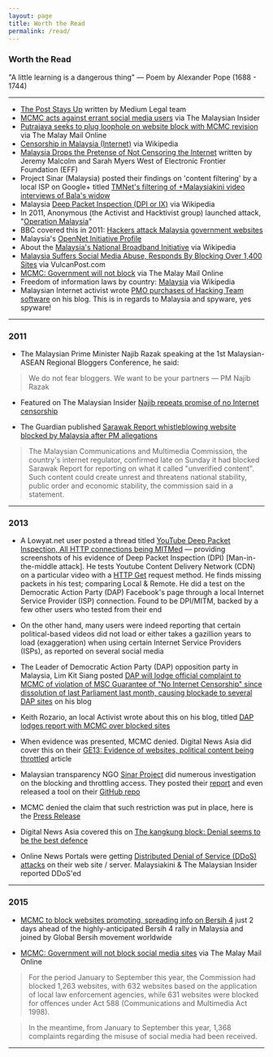 ```yaml
---
layout: page
title: Worth the Read 
permalink: /read/
---
```


### Worth the Read

"A little learning is a dangerous thing" &mdash; Poem by Alexander Pope (1688 - 1744) 


- - -


- <a href="https://medium.com/medium-legal/the-post-stays-up-d222e34cb7e7" target="_blank">The Post Stays Up</a> written by Medium Legal team
- <a href="http://www.themalaysianinsider.com/malaysia/article/mcmc-acts-against-errant-social-media-users" target="_blank">MCMC acts against errant social media users</a> via The Malaysian Insider
- <a href="http://www.themalaymailonline.com/malaysia/article/putrajaya-seeks-to-plug-loophole-on-website-block-with-mcmc-revision" target="_blank">Putrajaya seeks to plug loophole on website block with MCMC revision</a> via The Malay Mail Online
- <a href="https://en.wikipedia.org/wiki/Censorship_in_Malaysia#Internet" target="_blank">Censorship in Malaysia (Internet)</a> via Wikipedia 
- <a href="https://www.eff.org/deeplinks/2015/07/malaysia-drops-pretense-not-censoring-internet" target="_blank">Malaysia Drops the Pretense of Not Censoring the Internet</a> written by Jeremy Malcolm and Sarah Myers West of Electronic Frontier Foundation (EFF)
- Project Sinar (Malaysia) posted their findings on 'content filtering' by a local ISP on Google+ titled <a href="https://plus.google.com/+SinarProjectOrg/posts/ak6opfbDxwa" target="_blank">TMNet's filtering of +Malaysiakini video interviews of Bala's widow</a>
- Malaysia <a href="https://en.wikipedia.org/wiki/Deep_packet_inspection#Malaysia" target="_blank">Deep Packet Inspection (DPI or IX)</a> via Wikipedia
- In 2011, Anonymous (the Activist and Hacktivist group) launched attack, "<a href="https://en.wikipedia.org/wiki/Timeline_of_events_associated_with_Anonymous#Operation_Malaysia" target="_blank">Operation Malaysia</a>"
- BBC covered this in 2011: <a href="http://www.bbc.com/news/world-asia-pacific-13788817" target="_blank">Hackers attack Malaysia government websites</a>
- Malaysia's <a href="https://opennet.net/research/profiles/malaysia" target="_blank">OpenNet Initiative Profile</a> 
- About the <a href="https://en.wikipedia.org/wiki/National_Broadband_Initiative_(Malaysia)" target="_blank">Malaysia's National Broadband Initiative</a> via Wikipedia
- <a href="https://vulcanpost.com/54301/malaysia-1400-websites-blocked/" target="_blank">Malaysia Suffers Social Media Abuse, Responds By Blocking Over 1,400 Sites</a> via VulcanPost.com
- <a href="http://www.themalaymailonline.com/malaysia/article/mcmc-government-will-not-block-social-media-sites" target="_blank">MCMC: Government will not block</a> via The Malay Mail Online
- Freedom of information laws by country: <a href="https://en.wikipedia.org/wiki/Freedom_of_information_laws_by_country#Malaysia" target="_blank">Malaysia</a> via Wikipedia 
- Malaysian Internet activist wrote <a href="https://www.keithrozario.com/2016/01/no-the-prime-minister-doesnt-need-spyware.html" target="_blank">PMO purchases of Hacking Team software</a> on his blog. This is in regards to Malaysia and spyware, yes spyware!


- - -


### 2011  

- The Malaysian Prime Minister Najib Razak speaking at the 1st Malaysian-ASEAN Regional Bloggers Conference, he said: 

> We do not fear bloggers. We want to be your partners &mdash; PM Najib Razak

- Featured on The Malaysian Insider <a href="http://www.themalaysianinsider.com/malaysia/article/najib-repeats-promise-of-no-internet-censorship/" target="_blank">Najib repeats promise of no Internet censorship</a> 

- The Guardian published <a href="http://www.theguardian.com/world/2015/jul/20/sarawak-report-whistleblowing-website-blocked-by-malaysia-over-pm-allegations" target="_blank">Sarawak Report whistleblowing website blocked by Malaysia after PM allegations</a> 

> The Malaysian Communications and Multimedia Commission, the country's internet regulator, confirmed late on Sunday it had blocked Sarawak Report for reporting on what it called "unverified content".
> Such content could create unrest and threatens national stability, public order and economic stability, the commission said in a statement.


- - -


### 2013

- A Lowyat.net user posted a thread titled <a href="https://forum.lowyat.net/topic/2794929" target="_blank">YouTube Deep Packet Inspection, All HTTP connections being MITMed</a> &mdash; providing screenshots of his evidence of Deep Packet Inspection (DPI) [Man-in-the-middle attack]. He tests Youtube Content Delivery Network (CDN) on a particular video with a <a href="https://www.w3.org/Protocols/rfc2616/rfc2616-sec9.html" target="_blank">HTTP Get</a> request method. He finds missing packets in his test; comparing Local &amp; Remote. He did a test on the Democratic Action Party (DAP) Facebook's page through a local Internet Service Provider (ISP) connection. Found to be DPI/MITM, backed by a few other users who tested from their end

- On the other hand, many users were indeed reporting that certain political-based videos did not load or either takes a gazillion years to load (exaggeration) when using certain Internet Service Providers (ISPs), as reported on several social media

- The Leader of Democratic Action Party (DAP) opposition party in Malaysia, Lim Kit Siang posted <a href="http://blog.limkitsiang.com/2013/05/18/dap-will-lodge-official-complaint-to-mcmc-of-violation-of-msc-guarantee-of-no-internet-censorship-since-dissolution-of-last-parliament-last-month-causing-blockade-to-several-dap-sit/" target="_blank">DAP will lodge official complaint to MCMC of violation of MSC Guarantee of "No Internet Censorship" since dissolution of last Parliament last month, causing blockade to several DAP sites</a> on his blog

- Keith Rozario, an local Activist wrote about this on his blog, titled <a href="https://www.keithrozario.com/2013/05/dap-blocked-sites-tm-bluecoat-packetshaper-arbor-network.html" target="_blank">DAP lodges report with MCMC over blocked sites</a>

- When evidence was presented, MCMC denied. Digital News Asia did cover this on their <a href="https://www.digitalnewsasia.com/digital-economy/ge13-evidence-of-websites-political-content-being-throttled" target="_blank">GE13: Evidence of websites, political content being throttled</a> article

- Malaysian transparency NGO <a href="http://sinarproject.org/en" target="_blank">Sinar Project</a> did numerous investigation on the blocking and throttling access. They posted their <a href="https://plus.google.com/+SinarProjectOrg/posts/ak6opfbDxwa" target="_blank">report</a> and even released a tool on their <a href="https://github.com/Sinar/censortests" target="_blank">GitHub repo</a>

- MCMC denied the claim that such restriction was put in place, here is the <a href="https://www.digitalnewsasia.com/sites/default/files/files_upload/140116%20MCMC%20Statement.pdf" target="_blank">Press Release</a>

- Digital News Asia covered this on <a href="https://www.digitalnewsasia.com/insights/the-kangkung-block-denial-seems-to-be-the-best-defence" target="_blank">The kangkung block: Denial seems to be the best defence</a>

- Online News Portals were getting <a href="https://en.wikipedia.org/wiki/Denial-of-service_attack" target="_blank">Distributed Denial of Service (DDoS) attacks</a> on their web site / server. Malaysiakini &amp; The Malaysian Insider reported DDoS'ed 

- - -


### 2015

- <a href="http://www.themalaymailonline.com/malaysia/article/mcmc-to-block-websites-promoting-spreading-info-on-bersih-4" target="_blank">MCMC to block websites promoting, spreading info on Bersih 4</a> just 2 days ahead of the highly-anticipated Bersih 4 rally in Malaysia and joined by Global Bersih movement worldwide

- <a href="http://www.themalaymailonline.com/malaysia/article/mcmc-government-will-not-block-social-media-sites" target="_blank">MCMC: Government will not block social media sites</a> via The Malay Mail Online

> For the period January to September this year, the Commission had blocked 1,263 websites, with 632 websites based on the application of local law enforcement agencies, while 631 websites were blocked for offences under Act 588 (Communications and Multimedia Act 1998).

> In the meantime, from January to September this year, 1,368 complaints regarding the misuse of social media had been received.

- - -